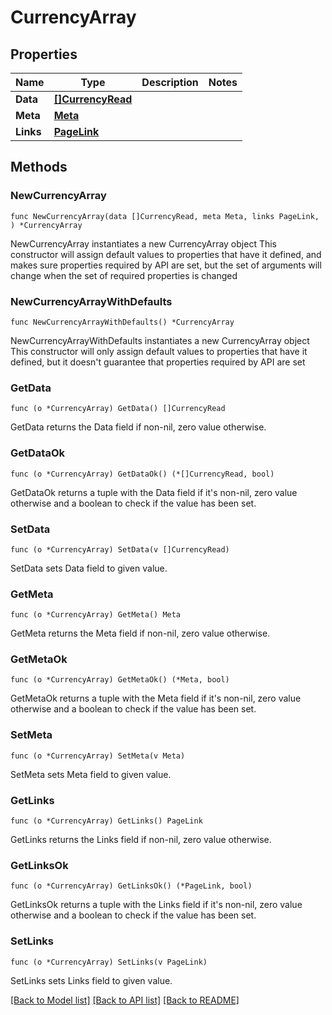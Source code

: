 # CurrencyArray

## Properties

Name | Type | Description | Notes
------------ | ------------- | ------------- | -------------
**Data** | [**[]CurrencyRead**](CurrencyRead.md) |  | 
**Meta** | [**Meta**](Meta.md) |  | 
**Links** | [**PageLink**](PageLink.md) |  | 

## Methods

### NewCurrencyArray

`func NewCurrencyArray(data []CurrencyRead, meta Meta, links PageLink, ) *CurrencyArray`

NewCurrencyArray instantiates a new CurrencyArray object
This constructor will assign default values to properties that have it defined,
and makes sure properties required by API are set, but the set of arguments
will change when the set of required properties is changed

### NewCurrencyArrayWithDefaults

`func NewCurrencyArrayWithDefaults() *CurrencyArray`

NewCurrencyArrayWithDefaults instantiates a new CurrencyArray object
This constructor will only assign default values to properties that have it defined,
but it doesn't guarantee that properties required by API are set

### GetData

`func (o *CurrencyArray) GetData() []CurrencyRead`

GetData returns the Data field if non-nil, zero value otherwise.

### GetDataOk

`func (o *CurrencyArray) GetDataOk() (*[]CurrencyRead, bool)`

GetDataOk returns a tuple with the Data field if it's non-nil, zero value otherwise
and a boolean to check if the value has been set.

### SetData

`func (o *CurrencyArray) SetData(v []CurrencyRead)`

SetData sets Data field to given value.


### GetMeta

`func (o *CurrencyArray) GetMeta() Meta`

GetMeta returns the Meta field if non-nil, zero value otherwise.

### GetMetaOk

`func (o *CurrencyArray) GetMetaOk() (*Meta, bool)`

GetMetaOk returns a tuple with the Meta field if it's non-nil, zero value otherwise
and a boolean to check if the value has been set.

### SetMeta

`func (o *CurrencyArray) SetMeta(v Meta)`

SetMeta sets Meta field to given value.


### GetLinks

`func (o *CurrencyArray) GetLinks() PageLink`

GetLinks returns the Links field if non-nil, zero value otherwise.

### GetLinksOk

`func (o *CurrencyArray) GetLinksOk() (*PageLink, bool)`

GetLinksOk returns a tuple with the Links field if it's non-nil, zero value otherwise
and a boolean to check if the value has been set.

### SetLinks

`func (o *CurrencyArray) SetLinks(v PageLink)`

SetLinks sets Links field to given value.



[[Back to Model list]](../README.md#documentation-for-models) [[Back to API list]](../README.md#documentation-for-api-endpoints) [[Back to README]](../README.md)


